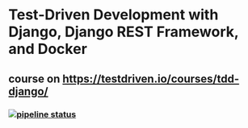 # Test-Driven Development with Django, Django REST Framework, and Docker

## course on https://testdriven.io/courses/tdd-django/

### [![pipeline status](https://gitlab.com/mindfigment1/django-tdd-docker/badges/main/pipeline.svg)](https://gitlab.com/mindfigment1/django-tdd-docker/commits/main)

